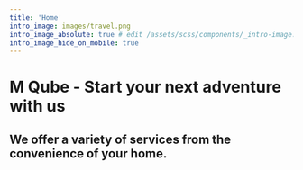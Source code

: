 ```yaml
---
title: 'Home'
intro_image: images/travel.png
intro_image_absolute: true # edit /assets/scss/components/_intro-image.scss for full control
intro_image_hide_on_mobile: true
---
```


# M Qube - Start your next adventure with us

## We offer a variety of services from the convenience of your home.